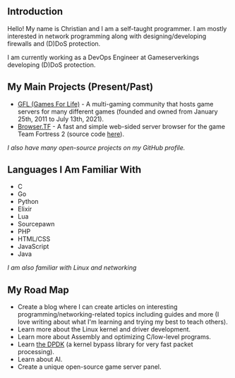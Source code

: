 ## Introduction
Hello! My name is Christian and I am a self-taught programmer. I am mostly interested in network programming along with designing/developing firewalls and (D)DoS protection.

I am currently working as a DevOps Engineer at Gameserverkings developing (D)DoS protection.

## My Main Projects (Present/Past)
* [GFL (Games For Life)](https://GFLClan.com/) - A multi-gaming community that hosts game servers for many different games (founded and owned from January 25th, 2011 to July 13th, 2021).
* [Browser.TF](https://Browser.tf/) - A fast and simple web-sided server browser for the game Team Fortress 2 (source code [here](https://github.com/gamemann/Browser.TF)).

*I also have many open-source projects on my GitHub profile.*

## Languages I Am Familiar With
* C
* Go
* Python
* Elixir
* Lua
* Sourcepawn
* PHP
* HTML/CSS
* JavaScript
* Java

*I am also familiar with Linux and networking*

## My Road Map
* Create a blog where I can create articles on interesting programming/networking-related topics including guides and more (I love writing about what I'm learning and trying my best to teach others).
* Learn more about the Linux kernel and driver development.
* Learn more about Assembly and optimizing C/low-level programs.
* Learn [the DPDK](https://doc.dpdk.org/guides/prog_guide/) (a kernel bypass library for very fast packet processing).
* Learn about AI.
* Create a unique open-source game server panel.
